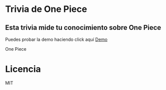 # Trivia de One Piece 

## Esta trivia mide tu conocimiento sobre One Piece 

Puedes probar la demo haciendo click aquí [Demo](https://replit.com/@JesusMore1/Trivia-Silabuz)


One Piece

# Licencia
MIT